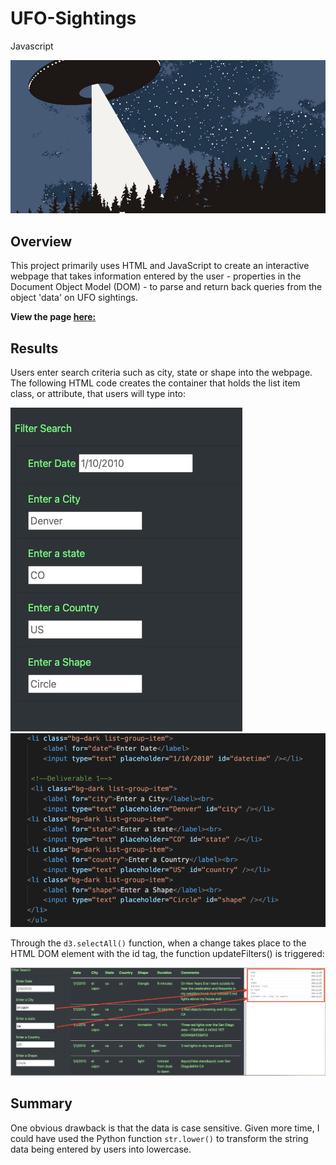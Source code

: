 # UFO-Sightings
Javascript


![header](images/ufos.png)

## Overview

This project primarily uses HTML and JavaScript to create an interactive webpage that takes information entered by the user - properties in the Document Object Model (DOM) - to parse and return back queries from the object 'data' on UFO sightings.  

**View the page [here:](https://halesoysters.github.io/)**

## Results

Users enter search criteria such as city, state or shape into the webpage.  The following HTML code creates the container that holds the list item class, or attribute, that users will type into:

![header](images/filter_search.png)  ![header](images/filter_code.png) 

Through the `d3.selectAll()` function, when a change takes place to the HTML DOM element with the id tag, the function updateFilters() is triggered:

![header](images/conlsole_log.png) 


## Summary

One obvious drawback is that the data is case sensitive.  Given more time, I could have used the Python function `str.lower()` to transform the string data being entered by users into lowercase.  
